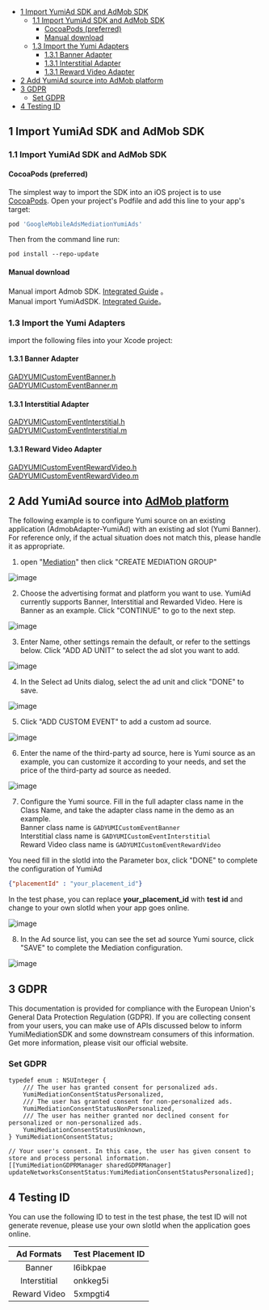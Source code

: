 
- [1 Import YumiAd SDK and AdMob SDK](#1-import-yumiad-sdk-and-admob-sdk)
  - [1.1 Import YumiAd SDK and AdMob SDK](#11-import-yumiad-sdk-and-admob-sdk)
    - [CocoaPods (preferred)](#cocoapods-preferred)
    - [Manual download](#manual-download)
  - [1.3 Import the Yumi Adapters](#13-import-the-yumi-adapters)
    - [1.3.1 Banner Adapter](#131-banner-adapter)
    - [1.3.1 Interstitial Adapter](#131-interstitial-adapter)
    - [1.3.1 Reward Video Adapter](#131-reward-video-adapter)
- [2 Add YumiAd source into AdMob platform](#2-add-yumiad-source-into-admob-platform)
- [3 GDPR](#3-gdpr)
  - [Set GDPR](#set-gdpr)
- [4 Testing ID](#4-testing-id)

## 1 Import YumiAd SDK and AdMob SDK
### 1.1 Import YumiAd SDK and AdMob SDK
#### CocoaPods (preferred)
The simplest way to import the SDK into an iOS project is to use [CocoaPods](https://guides.cocoapods.org/using/getting-started). Open your project's Podfile and add this line to your app's target:
```ruby
pod 'GoogleMobileAdsMediationYumiAds'
```
Then from the command line run:
```
pod install --repo-update
```

#### Manual download

Manual import Admob SDK. [Integrated Guide](https://developers.google.com/admob/ios/quick-start) 。<br>
 Manual import YumiAdSDK. [Integrated Guide](https://github.com/yumimobi/YumiAdSDKDemo-iOS/blob/master/normalDocuments/YumiAdSDK%20for%20iOS(zh-cn).md#%E6%8E%A5%E5%85%A5%E6%96%B9%E5%BC%8F)。

### 1.3 Import the Yumi Adapters
 import the following files into your Xcode project:
#### 1.3.1 Banner Adapter
[GADYUMICustomEventBanner.h](https://github.com/yumimobi/AdMobAdapter-YumiAd-iOS/blob/master/AdMobAdapter-YumiAd-iOS/GoogleAdapters/Banner/GADYUMICustomEventBanner.h)<br>
[GADYUMICustomEventBanner.m](https://github.com/yumimobi/AdMobAdapter-YumiAd-iOS/blob/master/AdMobAdapter-YumiAd-iOS/GoogleAdapters/Banner/GADYUMICustomEventBanner.m)

#### 1.3.1 Interstitial Adapter
[GADYUMICustomEventInterstitial.h](https://github.com/yumimobi/AdMobAdapter-YumiAd-iOS/blob/master/AdMobAdapter-YumiAd-iOS/GoogleAdapters/Interstitial/GADYUMICustomEventInterstitial.h)<br>
[GADYUMICustomEventInterstitial.m](https://github.com/yumimobi/AdMobAdapter-YumiAd-iOS/blob/master/AdMobAdapter-YumiAd-iOS/GoogleAdapters/Interstitial/GADYUMICustomEventInterstitial.m)

#### 1.3.1 Reward Video Adapter
[GADYUMICustomEventRewardVideo.h](https://github.com/yumimobi/AdMobAdapter-YumiAd-iOS/blob/master/AdMobAdapter-YumiAd-iOS/GoogleAdapters/Reward%20Video/GADYUMICustomEventRewardVideo.h)<br>
[GADYUMICustomEventRewardVideo.m](https://github.com/yumimobi/AdMobAdapter-YumiAd-iOS/blob/master/AdMobAdapter-YumiAd-iOS/GoogleAdapters/Reward%20Video/GADYUMICustomEventRewardVideo.m)


## 2 Add YumiAd source into [AdMob platform](https://apps.admob.com/v2/home)
The following example is to configure Yumi source on an existing application (AdmobAdapter-YumiAd) with an existing ad slot (Yumi Banner). For reference only, if the actual situation does not match this, please handle it as appropriate.

1. open "[Mediation](https://apps.admob.com/v2/mediation/groups/list)" then click "CREATE MEDIATION GROUP"

![image](images/01.png)

2. Choose the advertising format and platform you want to use. YumiAd currently supports Banner, Interstitial and Rewarded Video. Here is Banner as an example. Click "CONTINUE" to go to the next step.

![image](images/02.png)

3. Enter Name, other settings remain the default, or refer to the settings below. Click "ADD AD UNIT" to select the ad slot you want to add.

![image](images/03.png)

4. In the Select ad Units dialog, select the ad unit and click "DONE" to save.

![image](images/04.png)

5. Click "ADD CUSTOM EVENT" to add a custom ad source.

![image](images/05.png)

6. Enter the name of the third-party ad source, here is Yumi source as an example, you can customize it according to your needs, and set the price of the third-party ad source as needed.

![image](images/06.png)

7. Configure the Yumi source. Fill in the full adapter class name in the Class Name, and take the adapter class name in the demo as an example.<br>
Banner class name is  `GADYUMICustomEventBanner`<br>
Interstitial class name is `GADYUMICustomEventInterstitial`<br>
Reward Video class name is  `GADYUMICustomEventRewardVideo`<br>

You need fill in the slotId into the Parameter box, click "DONE" to complete the configuration of YumiAd
```json
{"placementId" : "your_placement_id"}
```
In the test phase, you can replace **your_placement_id** with **test id** and change to your own slotId when your app goes online.

![image](images/07.png)

8. In the Ad source list, you can see the set ad source Yumi source, click "SAVE" to complete the Mediation configuration.

![image](images/08.png)

## 3 GDPR
This documentation is provided for compliance with the European Union's General Data Protection Regulation (GDPR). If you are collecting consent from your users, you can make use of APIs discussed below to inform YumiMediationSDK and some downstream consumers of this information. Get more information, please visit our official website.

### Set GDPR
```
typedef enum : NSUInteger {
    /// The user has granted consent for personalized ads.
    YumiMediationConsentStatusPersonalized,
    /// The user has granted consent for non-personalized ads.
    YumiMediationConsentStatusNonPersonalized,
    /// The user has neither granted nor declined consent for personalized or non-personalized ads.
    YumiMediationConsentStatusUnknown,
} YumiMediationConsentStatus;
```

```
// Your user's consent. In this case, the user has given consent to store and process personal information.
[[YumiMediationGDPRManager sharedGDPRManager] updateNetworksConsentStatus:YumiMediationConsentStatusPersonalized];
```
## 4 Testing ID

You can use the following ID to test in the test phase, the test ID will not generate revenue, please use your own slotId when the application goes online.

| Ad Formats | Test Placement ID |
| :------: | :--------- |
|  Banner  | l6ibkpae   |
|  Interstitial | onkkeg5i   |
|  Reward Video | 5xmpgti4   |
